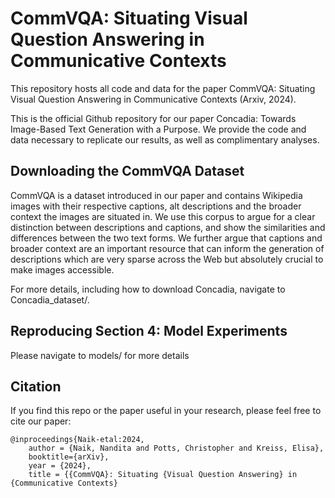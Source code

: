 # CommVQA: Situating Visual Question Answering in Communicative Contexts

This repository hosts all code and data for the paper CommVQA: Situating Visual Question Answering in Communicative Contexts (Arxiv, 2024).

This is the official Github repository for our paper Concadia: Towards Image-Based Text Generation with a Purpose. We provide the code and data necessary to replicate our results, as well as complimentary analyses.

## Downloading the CommVQA Dataset
CommVQA is a dataset introduced in our paper and contains Wikipedia images with their respective captions, alt descriptions and the broader context the images are situated in. We use this corpus to argue for a clear distinction between descriptions and captions, and show the similarities and differences between the two text forms. We further argue that captions and broader context are an important resource that can inform the generation of descriptions which are very sparse across the Web but absolutely crucial to make images accessible.

For more details, including how to download Concadia, navigate to Concadia_dataset/.

## Reproducing Section 4: Model Experiments
Please navigate to models/ for more details

## Citation
If you find this repo or the paper useful in your research, please feel free to cite our paper:

```
@inproceedings{Naik-etal:2024,
    author = {Naik, Nandita and Potts, Christopher and Kreiss, Elisa},
    booktitle={arXiv},
    year = {2024},
    title = {{CommVQA}: Situating {Visual Question Answering} in {Communicative Contexts}
```
